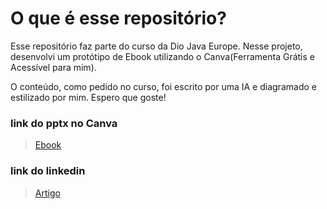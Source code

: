 # O que é esse repositório?

Esse repositório faz parte do curso da Dio Java Europe. Nesse projeto, desenvolvi um protótipo de Ebook utilizando o Canva(Ferramenta Grátis e Acessível para mim).

O conteúdo, como pedido no curso, foi escrito por uma IA e diagramado e estilizado por mim. Espero que goste!

### link do pptx no Canva

> [Ebook](https://www.canva.com/design/DAGrgAWMvyI/4OXVQlnnfui8hL5s02EF-g/edit?utm_content=DAGrgAWMvyI&utm_campaign=designshare&utm_medium=link2&utm_source=sharebutton)

### link do linkedin

> [Artigo](https://www.linkedin.com/in/breno-de-moraes/)
